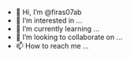 - 👋 Hi, I’m @firas07ab
- 👀 I’m interested in ...
- 🌱 I’m currently learning ...
- 💞️ I’m looking to collaborate on ...
- 📫 How to reach me ...

<!---
firas07ab/firas07ab is a ✨ special ✨ repository because its `README.md` (this file) appears on your GitHub profile.
You can click the Preview link to take a look at your changes.
--->
